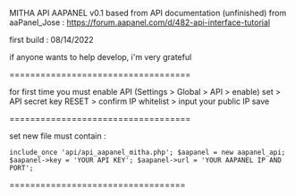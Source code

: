 MITHA API AAPANEL v0.1
based from API documentation (unfinished) from aaPanel_Jose : https://forum.aapanel.com/d/482-api-interface-tutorial

first build : 08/14/2022

if anyone wants to help develop, i'm very grateful

===================================

for first time you must enable API (Settings > Global > API > enable)
set > API secret key RESET > confirm
IP whitelist > input your public IP
save

===================================

set new file must contain :

```code
include_once 'api/api_aapanel_mitha.php'; $aapanel = new aapanel_api;
$aapanel->key = 'YOUR API KEY'; $aapanel->url = 'YOUR AAPANEL IP AND PORT';
```

==================================
